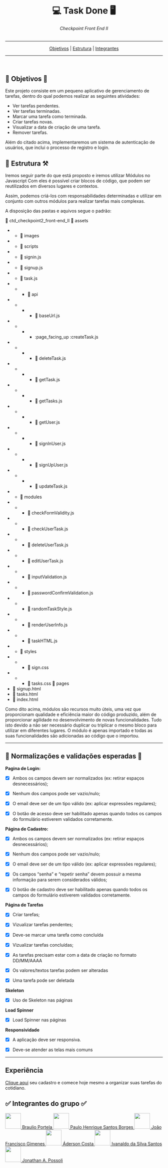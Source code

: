 <div align="center">
    <h1>💻 Task Done 🖥️</h1>
    <h6>Checkpoint Front End II</h6>
</div>

---
<div  align="center">
<nav> <a href="#objetivos">Objetivos</a> | <a href="#estrutura">Estrutura</a> | <a href="#integrantes">Integrantes</a></nav>
</div>

---

<br>
<h2 id="objetivos">🚀 Objetivos 🚀</h2>
<p>


Este projeto consiste em um pequeno aplicativo de gerenciamento de tarefas, dentro do qual podemos realizar as seguintes atividades:
- Ver tarefas pendentes.
- Ver tarefas terminadas.
- Marcar uma tarefa como terminada.
- Criar tarefas novas.
- Visualizar a data de criação de uma tarefa.
- Remover tarefas.

Além do citado acima, implementaremos um sistema de autenticação de usuários, que inclui o processo de registro e login.


<h2 id="estrutura">🎯 Estrutura ⚒️</h2>

Iremos seguir parte do que está proposto e iremos utilizar Módulos no Javascript Com eles é possível criar blocos de código, que podem ser reutilizados em diversos lugares e contextos.

Assim, podemos criá-los com responsabilidades determinadas e utilizar em conjunto com outros módulos para realizar tarefas mais complexas.

A disposição das pastas e aquivos segue o padrão:

:open_file_folder: ctd_checkpoint2_front-end_II
:open_file_folder: assets
- - :open_file_folder: images
- - :open_file_folder: scripts
- - :page_facing_up: signin.js
- - :page_facing_up: signup.js
- - :page_facing_up: task.js
- - - :open_file_folder: api
- - - - :page_facing_up: baseUrl.js
- - - - :page_facing_up :createTask.js
- - - - :page_facing_up: deleteTask.js
- - - - :page_facing_up: getTask.js
- - - - :page_facing_up: getTasks.js
- - - - :page_facing_up: getUser.js
- - - - :page_facing_up: signInUser.js
- - - - :page_facing_up: signUpUser.js
- - - - :page_facing_up: updateTask.js
- - :open_file_folder: modules
- - - :page_facing_up: checkFormValidity.js
- - - :page_facing_up: checkUserTask.js
- - - :page_facing_up: deleteUserTask.js
- - - :page_facing_up: editUserTask.js
- - - :page_facing_up: inputValidation.js
- - - :page_facing_up: passwordConfirmValidation.js
- - - :page_facing_up: randomTaskStyle.js
- - - :page_facing_up: renderUserInfo.js
- - - :page_facing_up: taskHTML.js
- - :open_file_folder: styles
- - - :page_facing_up: sign.css
- - - :page_facing_up: tasks.css
:open_file_folder: pages
- :page_facing_up: signup.html
- :page_facing_up: tasks.html
- :page_facing_up: index.html


Como dito acima, módulos são recursos muito úteis, uma vez que proporcionam qualidade e eficiência maior do código produzido, além de proporcionar agilidade no desenvolvimento de novas funcionalidades. Tudo isto devido a não ser necessário duplicar ou triplicar o mesmo bloco para utilizar em diferentes lugares. O módulo é apenas importado e todas as suas funcionalidades são adicionadas ao código que o importou.


---


<h2>📑 Normalizações e validações esperadas 📑</h2>


**Pagina de Login:**

- [x] Ambos os campos devem ser normalizados (ex: retirar espaços desnecessários);

- [x] Nenhum dos campos pode ser vazio/nulo;

- [x] O email deve ser de um tipo válido (ex: aplicar expressões regulares);

- [x] O botão de acesso deve ser habilitado apenas quando todos os campos do formulário estiverem validados corretamente.


**Página de Cadastro:** 

- [x] Ambos os campos devem ser normalizados (ex: retirar espaços desnecessários);

- [x] Nenhum dos campos pode ser vazio/nulo;

- [x] O email deve ser de um tipo válido (ex: aplicar expressões regulares);

- [x] Os campos “senha” e “repetir senha” devem possuir a mesma informação para serem considerados válidos;

- [x] O botão de cadastro deve ser habilitado apenas quando todos os campos do formulário estiverem validados corretamente.


**Página de Tarefas**

- [x] Criar tarefas;

- [x] Vizualizar tarefas pendentes;

- [x] Deve-se marcar uma tarefa como concluída

- [x] Vizualizar tarefas concluídas;

- [x] As tarefas precisam estar com a data de criação no formato DD/MM/AAAA

- [x] Os valores/textos tarefas podem ser alteradas

- [x] Uma tarefa pode ser deletada

**Skeleton**
- [x] Uso de Skeleton nas páginas

**Load Spinner**
- [x] Load Spinner nas páginas

**Responsividade**

- [x] A aplicação deve ser responsiva.

- [x] Deve-se atender as telas mais comuns

---

<h2> Experiência </h2>

<a href="https://paulinhodeveloper.github.io/ctd_checkpoint2_front-end_II/pages/signup.html" target="_blank">Clique aqui</a> seu cadastro e comece hoje mesmo a organizar suas tarefas do cotidiano.



<h2 id="integrantes">✅ Integrantes do grupo ✅</h2>

<a href="https://github.com/braulioportela79">
<img src="https://github.com/braulioportela79.png" height="50px">
Braulio Portela
</a>

<a href="https://github.com/paulinhodeveloper">
<img src="https://github.com/paulinhodeveloper.png" height="50px"> 
Paulo Henrique Santos Borges
</a>

<a href="https://github.com/jfamigo">
<img src="https://github.com/jfamigo.png" height="50px"> 
João Francisco Gimenes
</a>

<a href="https://github.com/Adersoncc">
<img src="https://github.com/Adersoncc.png" height="50px"> 
Áderson Costa
</a>

<a href="https://github.com/IVANALDOSANTOS">
<img src="https://github.com/IVANALDOSANTOS.png" height="50px"> 
Ivanaldo da Silva Santos
</a>

<a href="https://github.com/JPossoli">
<img src="https://github.com/JPossoli.png" height="50px"> 
Jonathan A. Possoli
</a>

